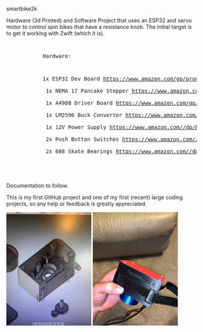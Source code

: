 


smartbike2k

Hardware (3d Printed) and Software Project that uses an ESP32 and servo motor to control spin bikes that have a resistance knob. The initial target is to get it working with Zwift (which it is).

<div style="margin-left: 6rem;">
<md><pre>
  
Hardware:

1x ESP32 Dev Board             https://www.amazon.com/gp/product/B073QDK74F <br />
1x NEMA 17 Pancake Stepper     https://www.amazon.com/gp/product/B07TB4RWLS <br />
1x A4988 Driver Board          https://www.amazon.com/gp/product/B01FFGAKK8 <br />
1x LM2596 Buck Converter       https://www.amazon.com//dp/B07C2QF1T1 <br />
1x 12V Power Supply            https://www.amazon.com//dp/B01461MOGQ/ <br />
2x Push Button Switches        https://www.amazon.com//dp/B076RLL1KM/ <br />
2x 608 Skate Bearings          https://www.amazon.com//dp/B07R7PR72H/ <br />

</pre></md></div>

Documentation to follow.

This is my first GitHub project and one of my first (recent) large coding projects, so any help or feedback is greatly appreciated.

<img src="Pictures/CadPreview.jpg" alt="Cad Preview" style="height: 300px; width: 100"/>
<img src="Pictures/AssembledSideView.jpg" alt="Assembled SideView" style="height: 300px; width: 100"/>

